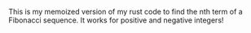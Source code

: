This is my memoized version of my rust code to find the nth term of a Fibonacci sequence. It works for positive and negative integers!
